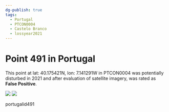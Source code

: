 ```yaml
---
dg-publish: true
tags:
  - Portugal
  - PTCON0004
  - Castelo Branco
  - lossyear2021
---
```


# Point 491 in Portugal

This point at lat: 40.175421N, lon: 7.141291W in PTCON0004 was potentially disturbed in 2021 and after evaluation of satellite imagery, was rated as **False Positive**.

<div class='juxtapose' data-showcredits='false'>
<img src='https://baserow-backend-production20240528124524339000000001.s3.amazonaws.com/user_files/sUxtwP1Pa19kgW20C5GAiyqdcLrdRp8D_143126ce977f800ab7625f3de3729b7cbdf4be0366c0e61ef35290cd9a10bd8e.png' data-label='March 2020' />
<img src='qjaU4AHIY0xjZMFZAxa9Mv1mGlDPU4l...84d501019a063bb37601a2e056.png https://baserow-backend-production20240528124524339000000001.s3.amazonaws.com/user_files/SL5IFu7Vt2EqSZB5A2phY8qboHNnQRca_dd6c3659462f5b81381fbcd4f1b7e9bc541cba06d6cf23abdf1d3d293a72ca0c.png' data-label='May 2022' />
</div>

portugalid491